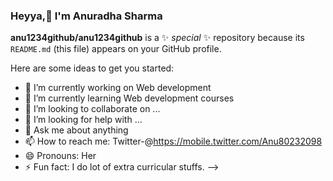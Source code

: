 ### Heyya,👋 I'm Anuradha Sharma

**anu1234github/anu1234github** is a ✨ _special_ ✨ repository because its `README.md` (this file) appears on your GitHub profile.

Here are some ideas to get you started:

- 🔭 I’m currently working on Web development 
- 🌱 I’m currently learning Web development courses 
- 👯 I’m looking to collaborate on ...
- 🤔 I’m looking for help with ...
- 💬 Ask me about anything 
- 📫 How to reach me: Twitter-@https://mobile.twitter.com/Anu80232098
- 😄 Pronouns: Her
- ⚡ Fun fact: I do lot of extra curricular stuffs.
-->
